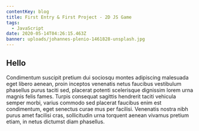 ```yaml
---
contentKey: blog
title: First Entry & First Project - 2D JS Game
tags:
  - JavaScript
date: 2020-05-14T04:26:15.463Z
banner: uploads/johannes-plenio-1461828-unsplash.jpg
---
```

## Hello

Condimentum suscipit pretium dui sociosqu montes adipiscing malesuada eget libero aenean, proin inceptos venenatis netus faucibus vestibulum phasellus purus taciti sed, placerat potenti scelerisque dignissim lorem urna magnis felis fames. Turpis consequat sagittis hendrerit taciti vehicula semper morbi, varius commodo sed placerat faucibus enim est condimentum, eget senectus curae mus per facilisi. Venenatis nostra nibh purus amet facilisi cras, sollicitudin urna torquent aenean vivamus pretium etiam, in netus dictumst diam phasellus.